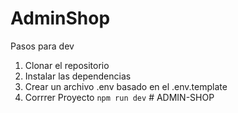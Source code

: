 # AdminShop

Pasos para dev

1. Clonar el repositorio
2. Instalar las dependencias
3. Crear un archivo .env basado en el .env.template
4. Corrrer Proyecto `npm run dev`
#   A D M I N - S H O P  
 